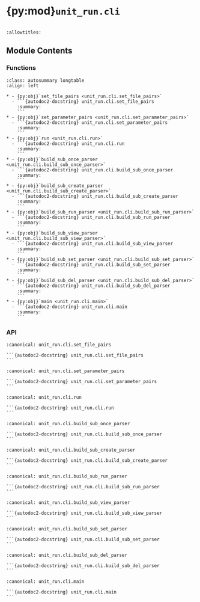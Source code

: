 # {py:mod}`unit_run.cli`

```{py:module} unit_run.cli
```

```{autodoc2-docstring} unit_run.cli
:allowtitles:
```

## Module Contents

### Functions

````{list-table}
:class: autosummary longtable
:align: left

* - {py:obj}`set_file_pairs <unit_run.cli.set_file_pairs>`
  - ```{autodoc2-docstring} unit_run.cli.set_file_pairs
    :summary:
    ```
* - {py:obj}`set_parameter_pairs <unit_run.cli.set_parameter_pairs>`
  - ```{autodoc2-docstring} unit_run.cli.set_parameter_pairs
    :summary:
    ```
* - {py:obj}`run <unit_run.cli.run>`
  - ```{autodoc2-docstring} unit_run.cli.run
    :summary:
    ```
* - {py:obj}`build_sub_once_parser <unit_run.cli.build_sub_once_parser>`
  - ```{autodoc2-docstring} unit_run.cli.build_sub_once_parser
    :summary:
    ```
* - {py:obj}`build_sub_create_parser <unit_run.cli.build_sub_create_parser>`
  - ```{autodoc2-docstring} unit_run.cli.build_sub_create_parser
    :summary:
    ```
* - {py:obj}`build_sub_run_parser <unit_run.cli.build_sub_run_parser>`
  - ```{autodoc2-docstring} unit_run.cli.build_sub_run_parser
    :summary:
    ```
* - {py:obj}`build_sub_view_parser <unit_run.cli.build_sub_view_parser>`
  - ```{autodoc2-docstring} unit_run.cli.build_sub_view_parser
    :summary:
    ```
* - {py:obj}`build_sub_set_parser <unit_run.cli.build_sub_set_parser>`
  - ```{autodoc2-docstring} unit_run.cli.build_sub_set_parser
    :summary:
    ```
* - {py:obj}`build_sub_del_parser <unit_run.cli.build_sub_del_parser>`
  - ```{autodoc2-docstring} unit_run.cli.build_sub_del_parser
    :summary:
    ```
* - {py:obj}`main <unit_run.cli.main>`
  - ```{autodoc2-docstring} unit_run.cli.main
    :summary:
    ```
````

### API

````{py:function} set_file_pairs(unit, pairs, force_overwrite, quiet)
:canonical: unit_run.cli.set_file_pairs

```{autodoc2-docstring} unit_run.cli.set_file_pairs
```
````

````{py:function} set_parameter_pairs(unit, pairs, force_overwrite, quiet)
:canonical: unit_run.cli.set_parameter_pairs

```{autodoc2-docstring} unit_run.cli.set_parameter_pairs
```
````

````{py:function} run(unit, pname, quiet=False)
:canonical: unit_run.cli.run

```{autodoc2-docstring} unit_run.cli.run
```
````

````{py:function} build_sub_once_parser(parsers)
:canonical: unit_run.cli.build_sub_once_parser

```{autodoc2-docstring} unit_run.cli.build_sub_once_parser
```
````

````{py:function} build_sub_create_parser(parsers)
:canonical: unit_run.cli.build_sub_create_parser

```{autodoc2-docstring} unit_run.cli.build_sub_create_parser
```
````

````{py:function} build_sub_run_parser(parsers)
:canonical: unit_run.cli.build_sub_run_parser

```{autodoc2-docstring} unit_run.cli.build_sub_run_parser
```
````

````{py:function} build_sub_view_parser(parsers)
:canonical: unit_run.cli.build_sub_view_parser

```{autodoc2-docstring} unit_run.cli.build_sub_view_parser
```
````

````{py:function} build_sub_set_parser(parsers)
:canonical: unit_run.cli.build_sub_set_parser

```{autodoc2-docstring} unit_run.cli.build_sub_set_parser
```
````

````{py:function} build_sub_del_parser(parsers)
:canonical: unit_run.cli.build_sub_del_parser

```{autodoc2-docstring} unit_run.cli.build_sub_del_parser
```
````

````{py:function} main()
:canonical: unit_run.cli.main

```{autodoc2-docstring} unit_run.cli.main
```
````
